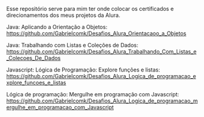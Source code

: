 Esse repositório serve para mim ter onde colocar os certificados e direcionamentos dos meus projetos da Alura.

Java: 
Aplicando a Orientação a Objetos: https://github.com/Gabrielcomk/Desafios_Alura_Orientacaoo_a_Objetos

Java: Trabalhando com Listas e Coleções de Dados: https://github.com/Gabrielcomk/Desafios_Alura_Trabalhando_Com_Listas_e_Colecoes_De_Dados


Javascript: 
Lógica de Programação: Explore funções e listas: https://github.com/Gabrielcomk/Desafios_Alura_Logica_de_programacao_explore_funcoes_e_listas

Lógica de programação: Mergulhe em programação com Javascript: https://github.com/Gabrielcomk/Desafios_Alura_Logica_de_programacao_mergulhe_em_programacao_com_Javascript
